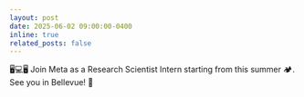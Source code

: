 ```yaml
---
layout: post
date: 2025-06-02 09:00:00-0400
inline: true
related_posts: false
---
```


:desktop_computer::computer::desktop_computer: Join Meta as a Research Scientist Intern starting from this summer :camping:. See you in Bellevue! :evergreen_tree:
